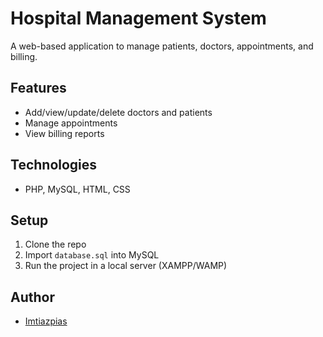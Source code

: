 # Hospital Management System

A web-based application to manage patients, doctors, appointments, and billing.

## Features
- Add/view/update/delete doctors and patients
- Manage appointments
- View billing reports

## Technologies
- PHP, MySQL, HTML, CSS

## Setup
1. Clone the repo
2. Import `database.sql` into MySQL
3. Run the project in a local server (XAMPP/WAMP)

## Author
- [Imtiazpias](https://github.com/Imtiazpias)
